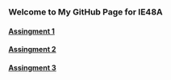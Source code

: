 

### Welcome to My GitHub Page for IE48A

#### [Assingment 1](https://pjournal.github.io/boun01-metesaka/files/IE48A_assign1.html)

#### [Assingment 2](https://pjournal.github.io/boun01-metesaka/files/HW2/IE48A_HW2.html)

#### [Assingment 3](https://pjournal.github.io/boun01-metesaka/files/HW3/HW3.html)


